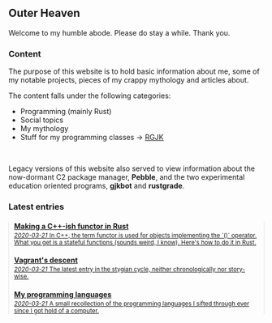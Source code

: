 ## Outer Heaven
Welcome to my humble abode. Please do stay a while. Thank you.

### Content
The purpose of this website is to hold basic information
about me, some of my notable projects, pieces of my crappy mythology and articles about.

The content falls under the following categories:

- Programming (mainly Rust)
- Social topics
- My mythology
- Stuff for my programming classes -> [RGJK](/rgjk)
<br>

Legacy versions of this website also served to view information
about the now-dormant C2 package manager, __Pebble__, and the two
experimental education oriented programs, __gjkbot__ and __rustgrade__.

### Latest entries
<nav style="padding: 0px 10px; border-left: solid 1px #e5e5e5; border-right: solid 1px #e5e5e5">
	<article>
		<a href="/functor">
			<h4 style="margin-bottom: 0px">Making a C++-ish functor in Rust</h4>
			<small><i>2020-03-21</i></small>
			<small>In C++, the term functor is used for objects implementing the `()` operator. What you get is a stateful functions (sounds weird, I know). Here's how to do it in Rust.</small>
		</a>
	</article>
	<article>
		<a href="/vagrants_descent">
			<h4 style="margin-bottom: 0px">Vagrant's descent</h4>
			<small><i>2020-03-21</i></small>
			<small>The latest entry in the stygian cycle, neither chronologically nor story-wise.</small>
		</a>
	</article>
	<article>
		<a href="/my_langs">
			<h4 style="margin-bottom: 0px">My programming languages</h4>
			<small><i>2020-03-21</i></small>
			<small>A small recollection of the programming languages I sifted through ever since I got hold of a computer.</small>
		</a>
	</article>
</nav>
